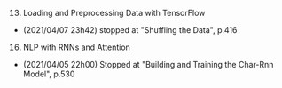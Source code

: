 

13. Loading and Preprocessing Data with TensorFlow
  - (2021/04/07 23h42) stopped at "Shuffling the Data", p.416
16. NLP with RNNs and Attention
  - (2021/04/05 22h00) Stopped at "Building and Training the Char-Rnn Model", p.530



